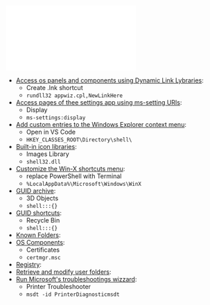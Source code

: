 
![List Windows notes](scripts/List%20Windows%20notes.md)

-   [Access os panels and components using Dynamic Link Lybraries](windows/Access%20os%20panels%20and%20components%20using%20Dynamic%20Link%20Lybraries.md):
    -   Create .lnk shortcut
    -   `rundll32 appwiz.cpl,NewLinkHere`
-   [Access pages of thee settings app using ms-setting URIs](windows/Access%20pages%20of%20thee%20settings%20app%20using%20ms-setting%20URIs.md):
    -   Display
    -   `ms-settings:display`
-   [Add custom entries to the Windows Explorer context menu](windows/Add%20custom%20entries%20to%20the%20Windows%20Explorer%20context%20menu.md):
    -   Open in VS Code
    -   `HKEY_CLASSES_ROOT\Directory\shell\`
-   [Built-in icon libraries](windows/Built-in%20icon%20libraries.md):
    -   Images Library
    -   `shell32.dll`
-   [Customize the Win-X shortcuts menu](windows/Customize%20the%20Win-X%20shortcuts%20menu.md):
    -   replace PowerShell with Terminal
    -   `%LocalAppData%\Microsoft\Windows\WinX`
-   [GUID archive](windows/GUID%20archive.md):
    -   3D Objects
    -   `shell:::{}`
-   [GUID shortcuts](windows/GUID%20shortcuts.md):
    -   Recycle Bin
    -   `shell:::{}`
-   [Known Folders](windows/Known%20Folders.md):
-   [OS Components](windows/OS%20Components.md):
    -   Certificates
    -   `certmgr.msc`
-   [Registry](windows/Registry.md):
-   [Retrieve and modify user folders](windows/Retrieve%20and%20modify%20user%20folders.md):
-   [Run Microsoft's troubleshootings wizzard](windows/Run%20Microsoft's%20troubleshootings%20wizzard.md):
    -   Printer Troubleshooter
    -   `msdt -id PrinterDiagnosticmsdt`